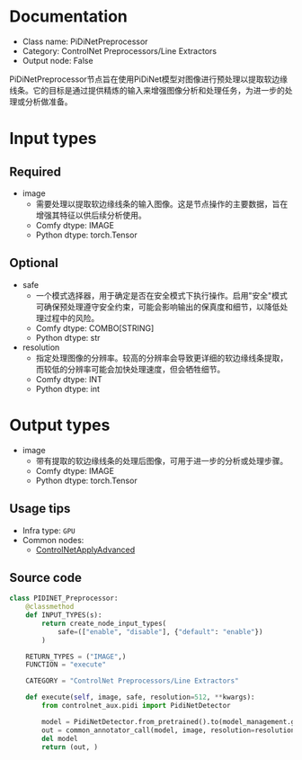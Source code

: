 
# Documentation
- Class name: PiDiNetPreprocessor
- Category: ControlNet Preprocessors/Line Extractors
- Output node: False

PiDiNetPreprocessor节点旨在使用PiDiNet模型对图像进行预处理以提取软边缘线条。它的目标是通过提供精炼的输入来增强图像分析和处理任务，为进一步的处理或分析做准备。

# Input types
## Required
- image
    - 需要处理以提取软边缘线条的输入图像。这是节点操作的主要数据，旨在增强其特征以供后续分析使用。
    - Comfy dtype: IMAGE
    - Python dtype: torch.Tensor

## Optional
- safe
    - 一个模式选择器，用于确定是否在安全模式下执行操作。启用"安全"模式可确保预处理遵守安全约束，可能会影响输出的保真度和细节，以降低处理过程中的风险。
    - Comfy dtype: COMBO[STRING]
    - Python dtype: str
- resolution
    - 指定处理图像的分辨率。较高的分辨率会导致更详细的软边缘线条提取，而较低的分辨率可能会加快处理速度，但会牺牲细节。
    - Comfy dtype: INT
    - Python dtype: int

# Output types
- image
    - 带有提取的软边缘线条的处理后图像，可用于进一步的分析或处理步骤。
    - Comfy dtype: IMAGE
    - Python dtype: torch.Tensor


## Usage tips
- Infra type: `GPU`
- Common nodes:
    - [ControlNetApplyAdvanced](../../Comfy/Nodes/ControlNetApplyAdvanced.md)



## Source code
```python
class PIDINET_Preprocessor:
    @classmethod
    def INPUT_TYPES(s):
        return create_node_input_types(
            safe=(["enable", "disable"], {"default": "enable"})
        )

    RETURN_TYPES = ("IMAGE",)
    FUNCTION = "execute"

    CATEGORY = "ControlNet Preprocessors/Line Extractors"

    def execute(self, image, safe, resolution=512, **kwargs):
        from controlnet_aux.pidi import PidiNetDetector

        model = PidiNetDetector.from_pretrained().to(model_management.get_torch_device())
        out = common_annotator_call(model, image, resolution=resolution, safe = safe == "enable")
        del model
        return (out, )

```
